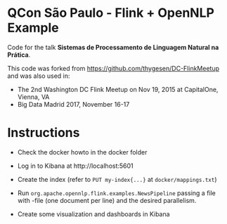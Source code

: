 # QCon São Paulo - Flink + OpenNLP Example

Code for the talk **Sistemas de Processamento de Linguagem Natural na Prática**.

This code was forked from https://github.com/thygesen/DC-FlinkMeetup and was also used in:

* The 2nd Washington DC Flink Meetup on Nov 19, 2015 at CapitalOne, Vienna, VA
* Big Data Madrid 2017, November 16-17 

# Instructions

* Check the docker howto in the docker folder

* Log in to Kibana at http://localhost:5601

* Create the index (refer to `PUT my-index{...}` at `docker/mappings.txt`)

* Run `org.apache.opennlp.flink.examples.NewsPipeline` passing a file with -file (one document per line) and the desired parallelism.

* Create some visualization and dashboards in Kibana

